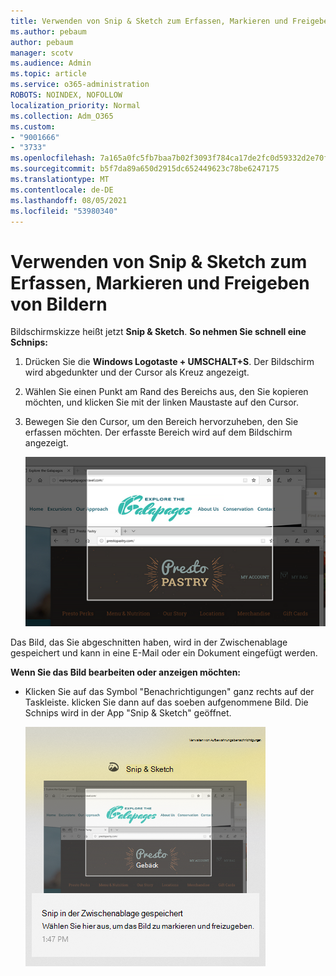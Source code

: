 ```yaml
---
title: Verwenden von Snip & Sketch zum Erfassen, Markieren und Freigeben von Bildern
ms.author: pebaum
author: pebaum
manager: scotv
ms.audience: Admin
ms.topic: article
ms.service: o365-administration
ROBOTS: NOINDEX, NOFOLLOW
localization_priority: Normal
ms.collection: Adm_O365
ms.custom:
- "9001666"
- "3733"
ms.openlocfilehash: 7a165a0fc5fb7baa7b02f3093f784ca17de2fc0d59332d2e70fb0f507bfeb221
ms.sourcegitcommit: b5f7da89a650d2915dc652449623c78be6247175
ms.translationtype: MT
ms.contentlocale: de-DE
ms.lasthandoff: 08/05/2021
ms.locfileid: "53980340"
---
```

# <a name="use-snip--sketch-to-capture-mark-up-and-share-images"></a>Verwenden von Snip & Sketch zum Erfassen, Markieren und Freigeben von Bildern

Bildschirmskizze heißt jetzt **Snip & Sketch**. **So nehmen Sie schnell eine Schnips:**

1. Drücken Sie die **Windows Logotaste + UMSCHALT+S**. Der Bildschirm wird abgedunkter und der Cursor als Kreuz angezeigt. 

2. Wählen Sie einen Punkt am Rand des Bereichs aus, den Sie kopieren möchten, und klicken Sie mit der linken Maustaste auf den Cursor. 

3. Bewegen Sie den Cursor, um den Bereich hervorzuheben, den Sie erfassen möchten. Der erfasste Bereich wird auf dem Bildschirm angezeigt.

   ![Abbildung der hervorgehobenen Auswahl](media/snipone.png)

Das Bild, das Sie abgeschnitten haben, wird in der Zwischenablage gespeichert und kann in eine E-Mail oder ein Dokument eingefügt werden. 

**Wenn Sie das Bild bearbeiten oder anzeigen möchten:** 

- Klicken Sie auf das Symbol "Benachrichtigungen" ganz rechts auf der Taskleiste. klicken Sie dann auf das soeben aufgenommene Bild. Die Schnips wird in der App "Snip & Sketch" geöffnet.

   ![Bild des Bilds, das in der Abhör-App angezeigt wird](media/sniptwo.png)
